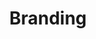 ---
title: "Branding"
description: "A showcase of branding works focused on strong identity, sharp design, and a pinch of creative abrakadabra with an elder wand. 🪄"
header_image: "/svg/header/branding.svg"
header_color: "#AB8EEF"
---